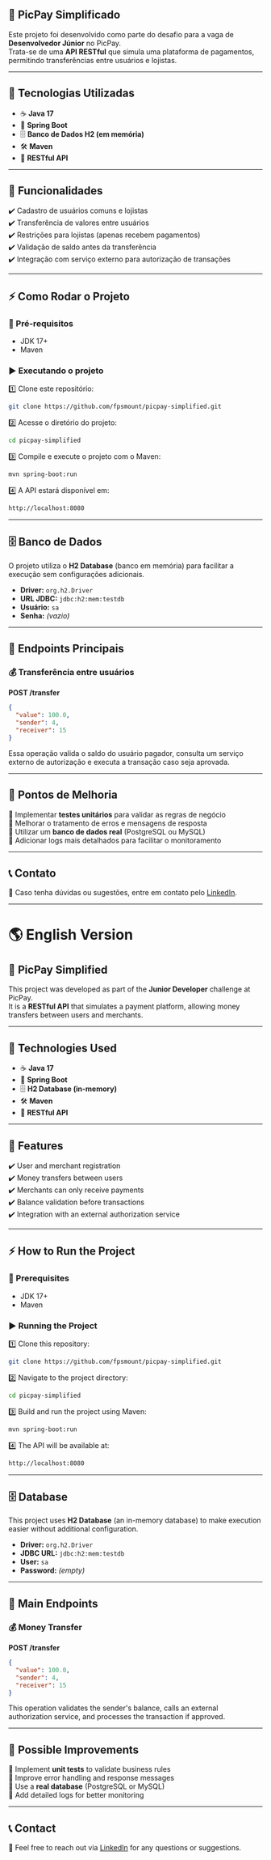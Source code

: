 ## 📌 PicPay Simplificado

Este projeto foi desenvolvido como parte do desafio para a vaga de **Desenvolvedor Júnior** no PicPay.  
Trata-se de uma **API RESTful** que simula uma plataforma de pagamentos, permitindo transferências entre usuários e lojistas.  

---

## 🚀 Tecnologias Utilizadas
- ☕ **Java 17**
- 🌱 **Spring Boot**
- 🗄️ **Banco de Dados H2 (em memória)**
- 🛠️ **Maven**
- 🔗 **RESTful API**

---

## 🎯 Funcionalidades
✔️ Cadastro de usuários comuns e lojistas  
✔️ Transferência de valores entre usuários  
✔️ Restrições para lojistas (apenas recebem pagamentos)  
✔️ Validação de saldo antes da transferência  
✔️ Integração com serviço externo para autorização de transações  

---

## ⚡ Como Rodar o Projeto

### 📌 Pré-requisitos
- JDK 17+  
- Maven  

### ▶️ Executando o projeto  
1️⃣ Clone este repositório:  
   ```sh
   git clone https://github.com/fpsmount/picpay-simplified.git
   ```
2️⃣ Acesse o diretório do projeto:  
   ```sh
   cd picpay-simplified
   ```
3️⃣ Compile e execute o projeto com o Maven:  
   ```sh
   mvn spring-boot:run
   ```
4️⃣ A API estará disponível em:  
   ```sh
   http://localhost:8080
   ```

---

## 🗄️ Banco de Dados  

O projeto utiliza o **H2 Database** (banco em memória) para facilitar a execução sem configurações adicionais.  

- **Driver:** `org.h2.Driver`  
- **URL JDBC:** `jdbc:h2:mem:testdb`  
- **Usuário:** `sa`  
- **Senha:** *(vazio)*  

---

## 🔗 Endpoints Principais  

### 💰 Transferência entre usuários  
**POST /transfer**  
```json
{
  "value": 100.0,
  "sender": 4,
  "receiver": 15
}
```
Essa operação valida o saldo do usuário pagador, consulta um serviço externo de autorização e executa a transação caso seja aprovada.  

---

## 📌 Pontos de Melhoria  

🔹 Implementar **testes unitários** para validar as regras de negócio  
🔹 Melhorar o tratamento de erros e mensagens de resposta  
🔹 Utilizar um **banco de dados real** (PostgreSQL ou MySQL)  
🔹 Adicionar logs mais detalhados para facilitar o monitoramento  

---

## 📞 Contato  

📩 Caso tenha dúvidas ou sugestões, entre em contato pelo [LinkedIn](https://www.linkedin.com/in/dimitrimonteiro/).  

---

# 🌎 English Version  

## 📌 PicPay Simplified  

This project was developed as part of the **Junior Developer** challenge at PicPay.  
It is a **RESTful API** that simulates a payment platform, allowing money transfers between users and merchants.  

---

## 🚀 Technologies Used  
- ☕ **Java 17**  
- 🌱 **Spring Boot**  
- 🗄️ **H2 Database (in-memory)**  
- 🛠️ **Maven**  
- 🔗 **RESTful API**  

---

## 🎯 Features  
✔️ User and merchant registration  
✔️ Money transfers between users  
✔️ Merchants can only receive payments  
✔️ Balance validation before transactions  
✔️ Integration with an external authorization service  

---

## ⚡ How to Run the Project  

### 📌 Prerequisites  
- JDK 17+  
- Maven  

### ▶️ Running the Project  
1️⃣ Clone this repository:  
   ```sh
   git clone https://github.com/fpsmount/picpay-simplified.git
   ```
2️⃣ Navigate to the project directory:  
   ```sh
   cd picpay-simplified
   ```
3️⃣ Build and run the project using Maven:  
   ```sh
   mvn spring-boot:run
   ```
4️⃣ The API will be available at:  
   ```sh
   http://localhost:8080
   ```

---

## 🗄️ Database  

This project uses **H2 Database** (an in-memory database) to make execution easier without additional configuration.  

- **Driver:** `org.h2.Driver`  
- **JDBC URL:** `jdbc:h2:mem:testdb`  
- **User:** `sa`  
- **Password:** *(empty)*  

---

## 🔗 Main Endpoints  

### 💰 Money Transfer  
**POST /transfer**  
```json
{
  "value": 100.0,
  "sender": 4,
  "receiver": 15
}
```
This operation validates the sender's balance, calls an external authorization service, and processes the transaction if approved.  

---

## 📌 Possible Improvements  

🔹 Implement **unit tests** to validate business rules  
🔹 Improve error handling and response messages  
🔹 Use a **real database** (PostgreSQL or MySQL)  
🔹 Add detailed logs for better monitoring  

---

## 📞 Contact  

📩 Feel free to reach out via [LinkedIn](https://www.linkedin.com/in/dimitrimonteiro/) for any questions or suggestions.  
